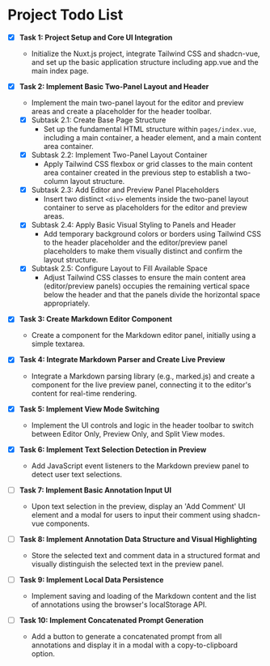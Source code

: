 # Project Todo List

- [x] **Task 1: Project Setup and Core UI Integration**
  - Initialize the Nuxt.js project, integrate Tailwind CSS and shadcn-vue, and set up the basic application structure including app.vue and the main index page.

- [x] **Task 2: Implement Basic Two-Panel Layout and Header**
  - Implement the main two-panel layout for the editor and preview areas and create a placeholder for the header toolbar.
  - [x] Subtask 2.1: Create Base Page Structure
    - Set up the fundamental HTML structure within `pages/index.vue`, including a main container, a header element, and a main content area container.
  - [x] Subtask 2.2: Implement Two-Panel Layout Container
    - Apply Tailwind CSS flexbox or grid classes to the main content area container created in the previous step to establish a two-column layout structure.
  - [x] Subtask 2.3: Add Editor and Preview Panel Placeholders
    - Insert two distinct `<div>` elements inside the two-panel layout container to serve as placeholders for the editor and preview areas.
  - [x] Subtask 2.4: Apply Basic Visual Styling to Panels and Header
    - Add temporary background colors or borders using Tailwind CSS to the header placeholder and the editor/preview panel placeholders to make them visually distinct and confirm the layout structure.
  - [x] Subtask 2.5: Configure Layout to Fill Available Space
    - Adjust Tailwind CSS classes to ensure the main content area (editor/preview panels) occupies the remaining vertical space below the header and that the panels divide the horizontal space appropriately.

- [x] **Task 3: Create Markdown Editor Component**
  - Create a component for the Markdown editor panel, initially using a simple textarea.

- [x] **Task 4: Integrate Markdown Parser and Create Live Preview**
  - Integrate a Markdown parsing library (e.g., marked.js) and create a component for the live preview panel, connecting it to the editor's content for real-time rendering.

- [x] **Task 5: Implement View Mode Switching**
  - Implement the UI controls and logic in the header toolbar to switch between Editor Only, Preview Only, and Split View modes.

- [x] **Task 6: Implement Text Selection Detection in Preview**
  - Add JavaScript event listeners to the Markdown preview panel to detect user text selections.

- [ ] **Task 7: Implement Basic Annotation Input UI**
  - Upon text selection in the preview, display an 'Add Comment' UI element and a modal for users to input their comment using shadcn-vue components.

- [ ] **Task 8: Implement Annotation Data Structure and Visual Highlighting**
  - Store the selected text and comment data in a structured format and visually distinguish the selected text in the preview panel.

- [ ] **Task 9: Implement Local Data Persistence**
  - Implement saving and loading of the Markdown content and the list of annotations using the browser's localStorage API.

- [ ] **Task 10: Implement Concatenated Prompt Generation**
  - Add a button to generate a concatenated prompt from all annotations and display it in a modal with a copy-to-clipboard option.
